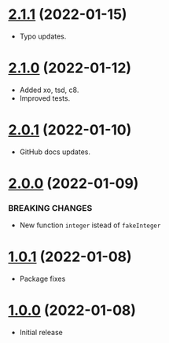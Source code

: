 <a name="2.1.1"></a>
# [2.1.1](https://github.com/faker-javascript/integer) (2022-01-15)
* Typo updates.

<a name="2.1.0"></a>
# [2.1.0](https://github.com/faker-javascript/integer) (2022-01-12)
* Added xo, tsd, c8.
* Improved tests.

<a name="2.0.1"></a>
# [2.0.1](https://github.com/faker-javascript/integer) (2022-01-10)
* GitHub docs updates.

<a name="2.0.0"></a>
# [2.0.0](https://github.com/faker-javascript/integer) (2022-01-09)

### BREAKING CHANGES

* New function `integer` istead of `fakeInteger`

<a name="1.0.1"></a>
# [1.0.1](https://github.com/faker-javascript/integer) (2022-01-08)
* Package fixes

<a name="1.0.0"></a>
# [1.0.0](https://github.com/faker-javascript/integer) (2022-01-08)
* Initial release
